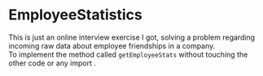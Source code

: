 # EmployeeStatistics
This is just an online interview exercise I got, solving a problem regarding incoming raw data about employee friendships in a company.
<br>
To implement the method called `getEmployeeStats` without touching the other code or any import . 
<br>

